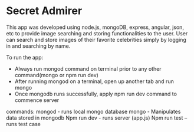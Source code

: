 # Secret Admirer

This app was developed using node.js, mongoDB, express, angular, json, etc to provide image searching and storing functionalities to the user. User can search and store images of their favorite celebrities simply by logging in and searching by name.

To run the app:
-   Always run mongod command on terminal prior to any other command(mongo or npm run dev)
-   After running mongod on a terminal, open up another tab and run mongo
-   Once mongodb runs successfully, apply npm run dev command to commence server


commands:
mongod - runs local mongo database
mongo -  Manipulates data stored in mongodb
Npm run dev - runs server (app.js)
Npm run test – runs test case
